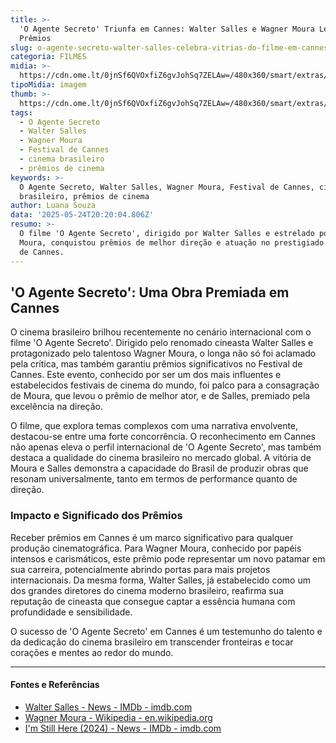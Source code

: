 ```yaml
---
title: >-
  'O Agente Secreto' Triunfa em Cannes: Walter Salles e Wagner Moura Levam
  Prêmios
slug: o-agente-secreto-walter-salles-celebra-vitrias-do-filme-em-cannes
categoria: FILMES
midia: >-
  https://cdn.ome.lt/0jnSf6QVOxfiZ6gvJohSq7ZELAw=/480x360/smart/extras/conteudos/oagentesecreto_NNXLfcH.jpg
tipoMidia: imagem
thumb: >-
  https://cdn.ome.lt/0jnSf6QVOxfiZ6gvJohSq7ZELAw=/480x360/smart/extras/conteudos/oagentesecreto_NNXLfcH.jpg
tags:
  - O Agente Secreto
  - Walter Salles
  - Wagner Moura
  - Festival de Cannes
  - cinema brasileiro
  - prêmios de cinema
keywords: >-
  O Agente Secreto, Walter Salles, Wagner Moura, Festival de Cannes, cinema
  brasileiro, prêmios de cinema
author: Luana Souza
data: '2025-05-24T20:20:04.806Z'
resumo: >-
  O filme 'O Agente Secreto', dirigido por Walter Salles e estrelado por Wagner
  Moura, conquistou prêmios de melhor direção e atuação no prestigiado Festival
  de Cannes.
---
```


## 'O Agente Secreto': Uma Obra Premiada em Cannes

O cinema brasileiro brilhou recentemente no cenário internacional com o filme 'O Agente Secreto'. Dirigido pelo renomado cineasta Walter Salles e protagonizado pelo talentoso Wagner Moura, o longa não só foi aclamado pela crítica, mas também garantiu prêmios significativos no Festival de Cannes. Este evento, conhecido por ser um dos mais influentes e estabelecidos festivais de cinema do mundo, foi palco para a consagração de Moura, que levou o prêmio de melhor ator, e de Salles, premiado pela excelência na direção.

O filme, que explora temas complexos com uma narrativa envolvente, destacou-se entre uma forte concorrência. O reconhecimento em Cannes não apenas eleva o perfil internacional de 'O Agente Secreto', mas também destaca a qualidade do cinema brasileiro no mercado global. A vitória de Moura e Salles demonstra a capacidade do Brasil de produzir obras que resonam universalmente, tanto em termos de performance quanto de direção.

### Impacto e Significado dos Prêmios

Receber prêmios em Cannes é um marco significativo para qualquer produção cinematográfica. Para Wagner Moura, conhecido por papéis intensos e carismáticos, este prêmio pode representar um novo patamar em sua carreira, potencialmente abrindo portas para mais projetos internacionais. Da mesma forma, Walter Salles, já estabelecido como um dos grandes diretores do cinema moderno brasileiro, reafirma sua reputação de cineasta que consegue captar a essência humana com profundidade e sensibilidade.

O sucesso de 'O Agente Secreto' em Cannes é um testemunho do talento e da dedicação do cinema brasileiro em transcender fronteiras e tocar corações e mentes ao redor do mundo.

---

#### Fontes e Referências

- [Walter Salles - News - IMDb - imdb.com](https://www.imdb.com/name/nm0758574/news/)
- [Wagner Moura - Wikipedia - en.wikipedia.org](https://en.wikipedia.org/wiki/Wagner_Moura)
- [I'm Still Here (2024) - News - IMDb - imdb.com](https://www.imdb.com/title/tt14961016/news/)
